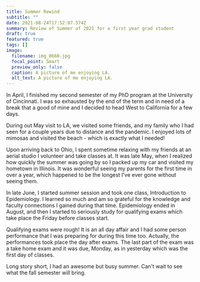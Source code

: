 ```yaml
---
title: Summer Rewind
subtitle: ""
date: 2021-08-24T17:52:07.574Z
summary: Review of Summer of 2021 for a first year grad student
draft: true
featured: true
tags: []
image:
  filename: img_0660.jpg
  focal_point: Smart
  preview_only: false
  caption: A picture of me enjoying LA.
  alt_text: A picture of me enjoying LA.
---
```

In April, I finished my second semester of my PhD program at the University of Cincinnati. I was so exhausted by the end of the term and in need of a break that a good of mine and I decided to head West to California for a few days. 

During out May visit to LA, we visited some friends, and my family who I had seen for a couple years due to distance and the pandemic. I enjoyed lots of mimosas and visited the beach - which is exactly what I needed! 

Upon arriving back to Ohio, I spent sometime relaxing with my friends at an aerial studio I volunteer and take classes at. It was late May, when I realized how quickly the summer was going by so I packed up my car and visited my hometown in Illinois. It was wonderful seeing my parents for the first time in over a year, which happened to be the longest I've ever gone without seeing them. 

In late June, I started summer session and took one class, Introduction to Epidemiology.  I learned so much and am so grateful for the knowledge and faculty connections I gained during that time. Epidemiology ended in August, and then I started to seriously study for qualifying exams which take place the Friday before classes start. 

Qualifying exams were rough! It is an all day affair and I had some person performance that I was preparing for during this time too. Actually, the performances took place the day after exams. The last part of the exam was a take home exam and it was due, Monday, as in yesterday which was the first day of classes. 

Long story short, I had an awesome but busy summer. Can't wait to see what the fall semester will bring.



